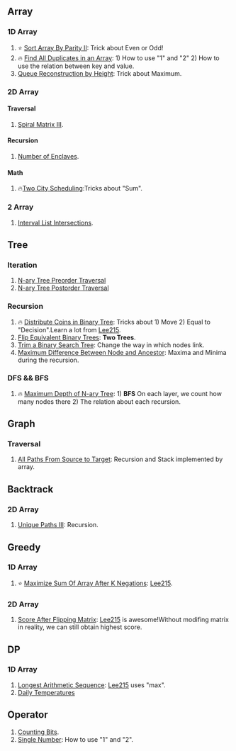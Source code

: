  ## Array

 ### 1D Array

 1. :star: [Sort Array By Parity II](https://leetcode.com/problems/sort-array-by-parity-ii/): Trick about Even or Odd!
 2. :fire: [Find All Duplicates in an Array](https://leetcode.com/problems/find-all-duplicates-in-an-array/): 1) How to use "1" and "2" 2) How to use the relation between key and value. 
 3. [Queue Reconstruction by Height](https://leetcode.com/problems/queue-reconstruction-by-height/): Trick about Maximum.

 ### 2D Array

 #### Traversal

 1. [Spiral Matrix III](https://leetcode.com/problems/spiral-matrix-iii/).

 #### Recursion

 1. [Number of Enclaves](https://leetcode.com/contest/weekly-contest-130/problems/number-of-enclaves/).

 #### Math
 1. :fire:[Two City Scheduling](https://leetcode.com/problems/two-city-scheduling/):Tricks about "Sum".

 ### 2 Array

 1. [Interval List Intersections](https://leetcode.com/problems/interval-list-intersections/).
 
 ## Tree

 ### Iteration

 1. [N-ary Tree Preorder Traversal](https://leetcode.com/problems/n-ary-tree-preorder-traversal/)
 2. [N-ary Tree Postorder Traversal](https://leetcode.com/problems/n-ary-tree-postorder-traversal/)

 ### Recursion

 1.  :fire: [Distribute Coins in Binary Tree](https://leetcode.com/problems/distribute-coins-in-binary-tree/): Tricks about 1) Move 2)	Equal to "Decision".Learn a lot from [Lee215](https://leetcode.com/problems/distribute-coins-in-binary-tree/discuss/221930/JavaC%2B%2BPython-Recursive-Solution).
 2. [Flip Equivalent Binary Trees](https://leetcode.com/problems/flip-equivalent-binary-trees/): **Two Trees**.
 3. [Trim a Binary Search Tree](https://leetcode.com/problems/trim-a-binary-search-tree/): Change the way in which nodes link.
 4. [Maximum Difference Between Node and Ancestor](https://leetcode.com/problems/maximum-difference-between-node-and-ancestor/): Maxima and Minima during the recursion.

 ### DFS && BFS

 1. :fire: [Maximum Depth of N-ary Tree](https://leetcode.com/problems/maximum-depth-of-n-ary-tree/): 1) **BFS** On each layer, we count how many nodes there 2) The relation about each recursion. 

 ## Graph 

 ### Traversal 

 1. [All Paths From Source to Target](https://leetcode.com/problems/all-paths-from-source-to-target/): Recursion and Stack implemented by array.

 ## Backtrack

 ### 2D Array

 1. [Unique Paths III](https://leetcode.com/problems/unique-paths-iii/): Recursion.

 ## Greedy

 ### 1D Array

 1.  :star: [Maximize Sum Of Array After K Negations](https://leetcode.com/problems/maximize-sum-of-array-after-k-negations/): [Lee215](https://leetcode.com/problems/maximize-sum-of-array-after-k-negations/discuss/252254/C%2B%2BPython-Sort).

 ### 2D Array

 1. [Score After Flipping Matrix](https://leetcode.com/problems/score-after-flipping-matrix/): [Lee215](https://leetcode.com/problems/score-after-flipping-matrix/discuss/143722/C%2B%2BJavaPython-Easy-and-Concise) is awesome!Without modifing matrix in reality, we can still obtain highest score.

 ## DP

 ### 1D Array

 1. [Longest Arithmetic Sequence](https://leetcode.com/contest/weekly-contest-132/problems/longest-arithmetic-sequence/): [Lee215](https://leetcode.com/problems/longest-arithmetic-sequence/discuss/274611/JavaC%2B%2BPython-DP) uses "max".
 2. [Daily Temperatures](https://leetcode.com/problems/daily-temperatures/)
 
 ## Operator

 1. [Counting Bits](https://leetcode.com/problems/counting-bits/).
 2. [Single Number](https://leetcode.com/problems/single-number/): How to use "1" and "2".